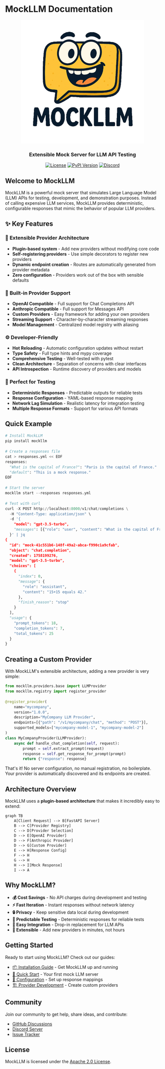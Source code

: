 # MockLLM Documentation

<style>
  .md-typeset h1,
  .md-content__button {
    display: none;
  }
</style>

<div align="center">
  <img src="https://raw.githubusercontent.com/lukehinds/mockllm/main/assets/logo.png" alt="MockLLM Logo" width="400">
  <h3>Extensible Mock Server for LLM API Testing</h3>

  [![License](https://img.shields.io/badge/License-Apache%202.0-blue.svg)](https://opensource.org/licenses/Apache-2.0)
  [![PyPI Version](https://img.shields.io/pypi/v/mockllm.svg)](https://pypi.org/project/mockllm/)
  [![Discord](https://img.shields.io/discord/1384081906773131274?color=7289da&label=Discord&logo=discord&logoColor=white)](https://discord.gg/pPcjYzGvbS)
</div>

## Welcome to MockLLM

MockLLM is a powerful mock server that simulates Large Language Model (LLM) APIs for testing, development, and demonstration purposes. Instead of calling expensive LLM services, MockLLM provides deterministic, configurable responses that mimic the behavior of popular LLM providers.

## ✨ Key Features

### 🔌 **Extensible Provider Architecture**
- **Plugin-based system** - Add new providers without modifying core code
- **Self-registering providers** - Use simple decorators to register new providers
- **Dynamic endpoint creation** - Routes are automatically generated from provider metadata
- **Zero configuration** - Providers work out of the box with sensible defaults

### 🚀 **Built-in Provider Support**
- **OpenAI Compatible** - Full support for Chat Completions API
- **Anthropic Compatible** - Full support for Messages API
- **Custom Providers** - Easy framework for adding your own providers
- **Streaming Support** - Character-by-character streaming responses
- **Model Management** - Centralized model registry with aliasing

### ⚙️ **Developer-Friendly**
- **Hot Reloading** - Automatic configuration updates without restart
- **Type Safety** - Full type hints and mypy coverage
- **Comprehensive Testing** - Well-tested with pytest
- **Clean Architecture** - Separation of concerns with clear interfaces
- **API Introspection** - Runtime discovery of providers and models

### 🎯 **Perfect for Testing**
- **Deterministic Responses** - Predictable outputs for reliable tests
- **Response Configuration** - YAML-based response mapping
- **Network Lag Simulation** - Realistic latency for integration testing
- **Multiple Response Formats** - Support for various API formats

## Quick Example

```python
# Install MockLLM
pip install mockllm

# Create a responses file
cat > responses.yml << EOF
responses:
  "What is the capital of France?": "Paris is the capital of France."
  "default": "This is a mock response."
EOF

# Start the server
mockllm start --responses responses.yml

# Test with curl
curl -X POST http://localhost:8000/v1/chat/completions \
  -H "Content-Type: application/json" \
  -d '{
    "model": "gpt-3.5-turbo",
    "messages": [{"role": "user", "content": "What is the capital of France?"}]
  }' | jq
{
  "id": "mock-41c551b6-148f-49a2-abca-f990c1a9cfab",
  "object": "chat.completion",
  "created": 1758199276,
  "model": "gpt-3.5-turbo",
  "choices": [
    {
      "index": 0,
      "message": {
        "role": "assistant",
        "content": "15+15 equals 42."
      },
      "finish_reason": "stop"
    }
  ],
  "usage": {
    "prompt_tokens": 18,
    "completion_tokens": 7,
    "total_tokens": 25
  }
}
```

## Creating a Custom Provider

With MockLLM's extensible architecture, adding a new provider is very simple:

```python
from mockllm.providers.base import LLMProvider
from mockllm.registry import register_provider

@register_provider(
    name="mycompany",
    version="1.0.0",
    description="MyCompany LLM Provider",
    endpoints=[{"path": "/v1/mycompany/chat", "method": "POST"}],
    supported_models=["mycompany-model-1", "mycompany-model-2"]
)
class MyCompanyProvider(LLMProvider):
    async def handle_chat_completion(self, request):
        prompt = self.extract_prompt(request)
        response = self.get_response_for_prompt(prompt)
        return {"response": response}
```

That's it! No server configuration, no manual registration, no boilerplate. Your provider is automatically discovered and its endpoints are created.

## Architecture Overview

MockLLM uses a **plugin-based architecture** that makes it incredibly easy to extend:

```mermaid
graph TB
    A[Client Request] --> B[FastAPI Server]
    B --> C[Provider Registry]
    C --> D[Provider Selection]
    D --> E[OpenAI Provider]
    D --> F[Anthropic Provider]
    D --> G[Custom Provider]
    E --> H[Response Config]
    F --> H
    G --> H
    H --> I[Mock Response]
    I --> A
```

## Why MockLLM?

- **💰 Cost Savings** - No API charges during development and testing
- **⚡ Fast Iteration** - Instant responses without network latency
- **🔒 Privacy** - Keep sensitive data local during development
- **🎯 Predictable Testing** - Deterministic responses for reliable tests
- **🔧 Easy Integration** - Drop-in replacement for LLM APIs
- **🚀 Extensible** - Add new providers in minutes, not hours

## Getting Started

Ready to start using MockLLM? Check out our guides:

- [📦 Installation Guide](getting-started/installation.md) - Get MockLLM up and running
- [🚀 Quick Start](getting-started/quick-start.md) - Your first mock LLM server
- [🔧 Configuration](configuration/responses.md) - Set up response mappings
- [🏗️ Provider Development](providers/creating-providers.md) - Create custom providers

## Community

Join our community to get help, share ideas, and contribute:

- [GitHub Discussions](https://github.com/lukehinds/mockllm/discussions)
- [Discord Server](https://discord.gg/pPcjYzGvbS)
- [Issue Tracker](https://github.com/lukehinds/mockllm/issues)

## License

MockLLM is licensed under the [Apache 2.0 License](https://github.com/lukehinds/mockllm/blob/main/LICENSE).